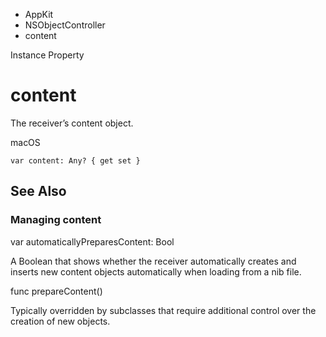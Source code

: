 

- AppKit
- NSObjectController
-  content 

Instance Property

# content

The receiver’s content object.

macOS

``` source
var content: Any? { get set }
```

## See Also

### Managing content

var automaticallyPreparesContent: Bool

A Boolean that shows whether the receiver automatically creates and inserts new content objects automatically when loading from a nib file.

func prepareContent()

Typically overridden by subclasses that require additional control over the creation of new objects.

